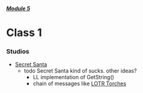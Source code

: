 ##### [Module 5](../../)

# Class 1

### Studios
* <a href="../studios/secret-santa" target="_blank">Secret Santa</a>
  * todo Secret Santa kind of sucks. other ideas?
    * LL implementation of GetString()
    * chain of messages like <a href="https://www.youtube.com/watch?v=i6LGJ7evrAg" target="_blank">LOTR Torches</a>

